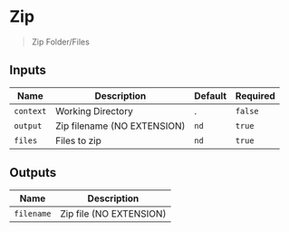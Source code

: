 
# Zip
> Zip Folder/Files


## Inputs
| Name | Description | Default | Required | 
| ---- | ----------- | ------- | -------- |
| `context` | Working Directory | . | `false` |
| `output` | Zip filename (NO EXTENSION) | `nd` | `true` |
| `files` | Files to zip | `nd` | `true` |



## Outputs 
| Name | Description |
| ---- | ----------- |
| `filename` | Zip file (NO EXTENSION) |

        